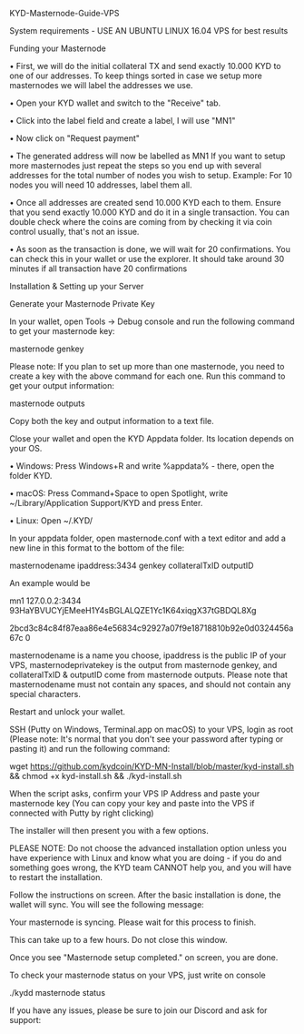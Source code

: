 KYD-Masternode-Guide-VPS

System requirements - USE AN UBUNTU LINUX 16.04 VPS for best results

Funding your Masternode

• First, we will do the initial collateral TX and send exactly 10.000 KYD to one of our addresses. To keep things sorted in case we setup more masternodes we will label the addresses we use.

• Open your KYD wallet and switch to the "Receive" tab.

• Click into the label field and create a label, I will use "MN1"

• Now click on "Request payment"

• The generated address will now be labelled as MN1 If you want to setup more masternodes just repeat the steps so you end up with several addresses for the total number of nodes you wish to setup. Example: For 10 nodes you will need 10 addresses, label them all.

• Once all addresses are created send 10.000 KYD each to them. Ensure that you send exactly 10.000 KYD and do it in a single transaction. You can double check where the coins are coming from by checking it via coin control usually, that's not an issue.

• As soon as the transaction is done, we will wait for 20 confirmations. You can check this in your wallet or use the explorer. It should take around 30 minutes if all transaction have 20 confirmations

Installation & Setting up your Server

Generate your Masternode Private Key

In your wallet, open Tools -> Debug console and run the following command to get your masternode key:

masternode genkey

Please note: If you plan to set up more than one masternode, you need to create a key with the above command for each one. Run this command to get your output information:

masternode outputs

Copy both the key and output information to a text file.

Close your wallet and open the KYD Appdata folder. Its location depends on your OS.

• Windows: Press Windows+R and write %appdata% - there, open the folder KYD.

• macOS: Press Command+Space to open Spotlight, write ~/Library/Application Support/KYD and press Enter.

• Linux: Open ~/.KYD/

In your appdata folder, open masternode.conf with a text editor and add a new line in this format to the bottom of the file:

masternodename ipaddress:3434 genkey collateralTxID outputID

An example would be

mn1 127.0.0.2:3434 93HaYBVUCYjEMeeH1Y4sBGLALQZE1Yc1K64xiqgX37tGBDQL8Xg

2bcd3c84c84f87eaa86e4e56834c92927a07f9e18718810b92e0d0324456a67c 0

masternodename is a name you choose, ipaddress is the public IP of your VPS, masternodeprivatekey is the output from masternode genkey, and collateralTxID & outputID come from masternode outputs. Please note that masternodename must not contain any spaces, and should not contain any special characters.

Restart and unlock your wallet.

SSH (Putty on Windows, Terminal.app on macOS) to your VPS, login as root (Please note: It's normal that you don't see your password after typing or pasting it) and run the following command:

wget https://github.com/kydcoin/KYD-MN-Install/blob/master/kyd-install.sh && chmod +x kyd-install.sh && ./kyd-install.sh




When the script asks, confirm your VPS IP Address and paste your masternode key (You can copy your key and paste into the VPS if connected with Putty by right clicking)

The installer will then present you with a few options.

PLEASE NOTE: Do not choose the advanced installation option unless you have experience with Linux and know what you are doing - if you do and something goes wrong, the KYD team CANNOT help you, and you will have to restart the installation.

Follow the instructions on screen. After the basic installation is done, the wallet will sync. You will see the following message:

Your masternode is syncing. Please wait for this process to finish.

This can take up to a few hours. Do not close this window.

Once you see "Masternode setup completed." on screen, you are done.

To check your masternode status on your VPS, just write on console

./kydd masternode status

If you have any issues, please be sure to join our Discord and ask for support:
